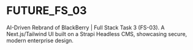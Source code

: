 # FUTURE_FS_03
AI-Driven Rebrand of BlackBerry | Full Stack Task 3 (FS-03). A Next.js/Tailwind UI built on a Strapi Headless CMS, showcasing secure, modern enterprise design.
